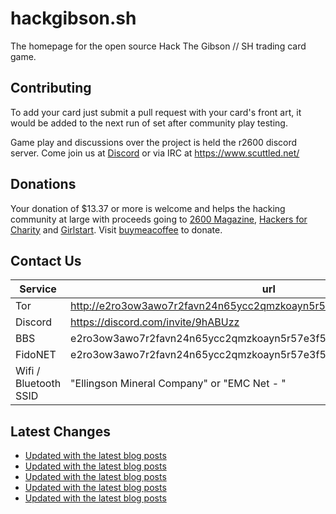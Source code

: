 # hackgibson.sh
The homepage for the open source Hack The Gibson // SH trading card game.


## Contributing

To add your card just submit a pull request with your card's front art, it would be added to the next run of set after community play testing.

Game play and discussions over the project is held the r2600 discord server. Come join us at [Discord](https://discord.com/invite/9hABUzz) or via IRC at https://www.scuttled.net/


## Donations

Your donation of $13.37 or more is welcome and helps the hacking community at large with proceeds going to [2600 Magazine](https://2600.com/), [Hackers for Charity](https://hackersforcharity.org) and [Girlstart](https://girlstart.org).  Visit [buymeacoffee](https://www.buymeacoffee.com/hackgibson.sh) to donate.


## Contact Us

Service | url
-|-
Tor | http://e2ro3ow3awo7r2favn24n65ycc2qmzkoayn5r57e3f56nvjwdcgg32ad.onion
Discord | https://discord.com/invite/9hABUzz
BBS | e2ro3ow3awo7r2favn24n65ycc2qmzkoayn5r57e3f56nvjwdcgg32ad.onion:23
FidoNET | e2ro3ow3awo7r2favn24n65ycc2qmzkoayn5r57e3f56nvjwdcgg32ad.onion:24554
Wifi / Bluetooth SSID | "Ellingson Mineral Company" or "EMC Net - <fidonet address>"

## Latest Changes
<!-- BLOG-POST-LIST:START -->
- [Updated with the latest blog posts](https://github.com/DFW2600/hackgibson.sh/commit/f8017a72003a5d53c2ec9e14fe71d10cf1eaac81)
- [Updated with the latest blog posts](https://github.com/DFW2600/hackgibson.sh/commit/1ca1707f24455d203c2b427ce98eed82285ed38d)
- [Updated with the latest blog posts](https://github.com/DFW2600/hackgibson.sh/commit/fe15af356d20be884ac4a46530529cac9619d55f)
- [Updated with the latest blog posts](https://github.com/DFW2600/hackgibson.sh/commit/aad9aa09a9bd6f0bcd8cf5819fa46b8eee8bdb1c)
- [Updated with the latest blog posts](https://github.com/DFW2600/hackgibson.sh/commit/7798f1481b4e92e18fe9eb24cecbc49ee3bfa673)
<!-- BLOG-POST-LIST:END -->
